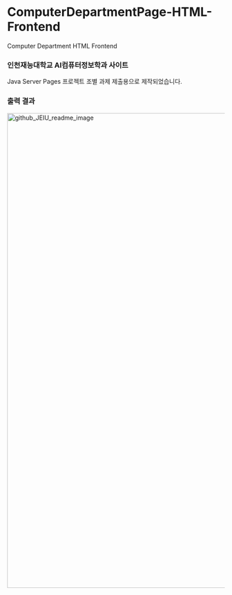 # ComputerDepartmentPage-HTML-Frontend
Computer Department HTML Frontend

<h3>인천재능대학교 AI컴퓨터정보학과 사이트</h3>
Java Server Pages 프로젝트 조별 과제 제출용으로 제작되었습니다.
<br>

<h3>출력 결과</h3>
<img width="1098" alt="github_JEIU_readme_image" src="https://user-images.githubusercontent.com/38902021/171987018-d92fc835-07d7-41da-9908-c6369b833128.png">

